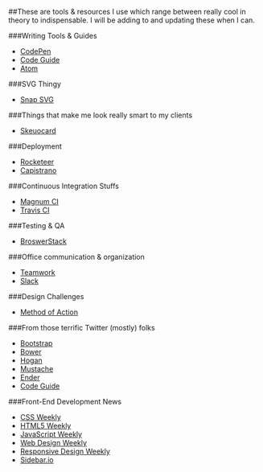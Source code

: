 ##These are tools & resources I use which range between really cool in theory to indispensable.
I will be adding to and updating these when I can.

###Writing Tools & Guides
* [CodePen](http://codepen.io)
* [Code Guide](http://codeguide.co/)
* [Atom](http://atom.io)

###SVG Thingy
* [Snap SVG](http://snapsvg.io)

###Things that make me look really smart to my clients
* [Skeuocard](http://kenkeiter.com/skeuocard/)

###Deployment
* [Rocketeer](http://rocketeer.autopergamene.eu/ "To be fair, I haven't quite gotten this to work yet. But it looks cool.")
* [Capistrano](http://capistranorb.com/)

###Continuous Integration Stuffs
* [Magnum CI](http://magnum-ci.com "For Private Repos")
* [Travis CI](http://travis-ci.com "For Public Repos")

###Testing & QA
* [BroswerStack](http://www.browserstack.com/)

###Office communication & organization
* [Teamwork](https://www.teamwork.com/)
* [Slack](https://slack.com/)

###Design Challenges
* [Method of Action](http://method.ac/)

###From those terrific Twitter (mostly) folks
* [Bootstrap](http://getbootstrap.com)
* [Bower](http://bower.io)
* [Hogan](http://twitter.github.io/hogan.js/)
* [Mustache](http://mustache.github.io/)
* [Ender](https://github.com/ender-js/Ender)
* [Code Guide](http://codeguide.co/)

###Front-End Development News
* [CSS Weekly](http://css-weekly.com/)
* [HTML5 Weekly](http://html5weekly.com/)
* [JavaScript Weekly](http://javascriptweekly.com/)
* [Web Design Weekly](http://web-design-weekly.com/)
* [Responsive Design Weekly](http://responsivedesignweekly.com/)
* [Sidebar.io](http://sidebar.io/)
